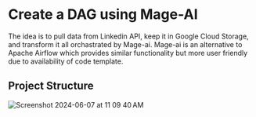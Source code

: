 # Create a DAG using Mage-AI

The idea is to pull data from Linkedin API, keep it in Google Cloud Storage, and transform it all orchastrated by Mage-ai. Mage-ai is an alternative to Apache Airflow which provides similar functionality but more user friendly due to availability of code template. 

## Project Structure
![Screenshot 2024-06-07 at 11 09 40 AM](https://github.com/jeffersonqiu/mage_ai_dag_project/assets/73234423/97a70e57-a6a8-4abb-9bc8-1392311ae922)
